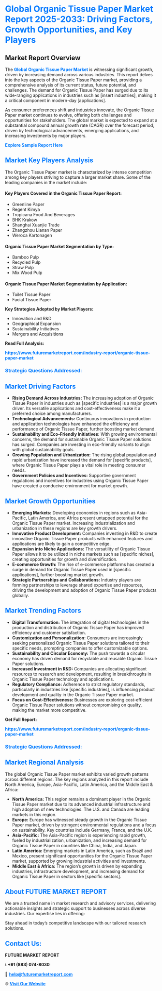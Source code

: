 <h1 style="color: #007BFF;">Global Organic Tissue Paper Market Report 2025-2033: Driving Factors, Growth Opportunities, and Key Players</h1>

<section id="overview">
<h2>Market Report Overview</h2>
<p>The <a href="https://www.futuremarketreport.com/industry-report/organic-tissue-paper-market" style="color: #007BFF; text-decoration: none;"><strong>Global Organic Tissue Paper Market</strong></a> is witnessing significant growth, driven by increasing demand across various industries. This report delves into the key aspects of the Organic Tissue Paper market, providing a comprehensive analysis of its current status, future potential, and challenges. The demand for Organic Tissue Paper has surged due to its wide-ranging applications in industries such as [insert industries], making it a critical component in modern-day [applications].</p>
<p>As consumer preferences shift and industries innovate, the Organic Tissue Paper market continues to evolve, offering both challenges and opportunities for stakeholders. The global market is expected to expand at a substantial compound annual growth rate (CAGR) over the forecast period, driven by technological advancements, emerging applications, and increasing investments by major players.</p>
</section>

<section id="overview">
<p><a href="https://www.futuremarketreport.com/request-sample/reportId=63784" style="color: #007BFF; text-decoration: none;"><strong>Explore Sample Report Here</strong></a></p>
</section>

<section id="key-players">
<h2 style="color: #007BFF;">Market Key Players Analysis</h2>
<p>The Organic Tissue Paper market is characterized by intense competition among key players striving to capture a larger market share. Some of the leading companies in the market include:</p>
<h4>Key Players Covered in the Organic Tissue Paper Report:</h4>
<ul><li>Greenline Paper</li><li>Regent Kimya</li><li>Tropicana Food And Beverages</li><li>BHK Krakow</li><li>Shanghai Xuanjie Trade</li><li>Zhangzhou Lianan Paper</li><li>Weroca Kartonagen</li></ul>
<h4>Organic Tissue Paper Market Segmentation by Type:</h4>
<ul><li>Bamboo Pulp</li><li>Recycled Pulp</li><li>Straw Pulp</li><li>Mix Wood Pulp</li></ul>

<h4>Organic Tissue Paper Market Segmentation by Application:</h4>
<ul><li>Toilet Tissue Paper</li><li>Facial Tissue Paper</li></ul>
<p><strong>Key Strategies Adopted by Market Players:</strong></p>
<ul>
<li>Innovation and R&D</li>
<li>Geographical Expansion</li>
<li>Sustainability Initiatives</li>
<li>Mergers and Acquisitions</li>
</ul>
</section>

<section>
<p><strong>Read Full Analysis: </strong></p><a href="https://www.futuremarketreport.com/industry-report/organic-tissue-paper-market" style="color: #007BFF; text-decoration: none;"><strong>https://www.futuremarketreport.com/industry-report/organic-tissue-paper-market</strong></a>
<h3 style="color: #007BFF;">Strategic Questions Addressed:</h3>
</section>

<section id="driving-factors">
<h2 style="color: #007BFF;">Market Driving Factors</h2>
<ul>
<li><strong>Rising Demand Across Industries:</strong> The increasing adoption of Organic Tissue Paper in industries such as [specific industries] is a major growth driver. Its versatile applications and cost-effectiveness make it a preferred choice among manufacturers.</li>
<li><strong>Technological Advancements:</strong> Continuous innovations in production and application technologies have enhanced the efficiency and performance of Organic Tissue Paper, further boosting market demand.</li>
<li><strong>Sustainability and Eco-Friendly Initiatives:</strong> With growing environmental concerns, the demand for sustainable Organic Tissue Paper solutions has surged. Companies are investing in eco-friendly variants to align with global sustainability goals.</li>
<li><strong>Growing Population and Urbanization:</strong> The rising global population and rapid urbanization have increased the demand for [specific products], where Organic Tissue Paper plays a vital role in meeting consumer needs.</li>
<li><strong>Government Policies and Incentives:</strong> Supportive government regulations and incentives for industries using Organic Tissue Paper have created a conducive environment for market growth.</li>
</ul>
</section>

<section id="growth-opportunities">
<h2 style="color: #007BFF;">Market Growth Opportunities</h2>
<ul>
<li><strong>Emerging Markets:</strong> Developing economies in regions such as Asia-Pacific, Latin America, and Africa present untapped potential for the Organic Tissue Paper market. Increasing industrialization and urbanization in these regions are key growth drivers.</li>
<li><strong>Innovative Product Development:</strong> Companies investing in R&D to create innovative Organic Tissue Paper products with enhanced features and applications are likely to gain a competitive edge.</li>
<li><strong>Expansion into Niche Applications:</strong> The versatility of Organic Tissue Paper allows it to be utilized in niche markets such as [specific niches], creating opportunities for growth and diversification.</li>
<li><strong>E-commerce Growth:</strong> The rise of e-commerce platforms has created a surge in demand for Organic Tissue Paper used in [specific applications], further boosting market growth.</li>
<li><strong>Strategic Partnerships and Collaborations:</strong> Industry players are forming partnerships to leverage shared expertise and resources, driving the development and adoption of Organic Tissue Paper products globally.</li>
</ul>
</section>

<section id="trending-factors">
<h2 style="color: #007BFF;">Market Trending Factors</h2>
<ul>
<li><strong>Digital Transformation:</strong> The integration of digital technologies in the production and distribution of Organic Tissue Paper has improved efficiency and customer satisfaction.</li>
<li><strong>Customization and Personalization:</strong> Consumers are increasingly seeking personalized Organic Tissue Paper solutions tailored to their specific needs, prompting companies to offer customizable options.</li>
<li><strong>Sustainability and Circular Economy:</strong> The push towards a circular economy has driven demand for recyclable and reusable Organic Tissue Paper solutions.</li>
<li><strong>Increased Investment in R&D:</strong> Companies are allocating significant resources to research and development, resulting in breakthroughs in Organic Tissue Paper technology and applications.</li>
<li><strong>Regulatory Compliance:</strong> Adherence to strict regulatory standards, particularly in industries like [specific industries], is influencing product development and quality in the Organic Tissue Paper market.</li>
<li><strong>Focus on Cost-Effectiveness:</strong> Businesses are exploring cost-efficient Organic Tissue Paper solutions without compromising on quality, making the market more competitive.</li>
</ul>
</section>

<section>
<p><strong>Get Full Report: </strong></p><a href="https://www.futuremarketreport.com/industry-report/organic-tissue-paper-market" style="color: #007BFF; text-decoration: none;"><strong>https://www.futuremarketreport.com/industry-report/organic-tissue-paper-market</strong></a>
<h3 style="color: #007BFF;">Strategic Questions Addressed:</h3>
</section>


<section id="regional-analysis">
<h2 style="color: #007BFF;">Market Regional Analysis</h2>
<p>The global Organic Tissue Paper market exhibits varied growth patterns across different regions. The key regions analyzed in this report include North America, Europe, Asia-Pacific, Latin America, and the Middle East & Africa:</p>
<ul>
<li><strong>North America:</strong> This region remains a dominant player in the Organic Tissue Paper market due to its advanced industrial infrastructure and high adoption of new technologies. The U.S. and Canada are leading markets in this region.</li>
<li><strong>Europe:</strong> Europe has witnessed steady growth in the Organic Tissue Paper market, driven by stringent environmental regulations and a focus on sustainability. Key countries include Germany, France, and the U.K.</li>
<li><strong>Asia-Pacific:</strong> The Asia-Pacific region is experiencing rapid growth, fueled by industrialization, urbanization, and increasing demand for Organic Tissue Paper in countries like China, India, and Japan.</li>
<li><strong>Latin America:</strong> Emerging markets in Latin America, such as Brazil and Mexico, present significant opportunities for the Organic Tissue Paper market, supported by growing industrial activities and investments.</li>
<li><strong>Middle East & Africa:</strong> The region’s growth is driven by expanding industries, infrastructure development, and increasing demand for Organic Tissue Paper in sectors like [specific sectors].</li>
</ul>
</section>

<footer>
<h2 style="color: #007BFF;">About FUTURE MARKET REPORT</h2>
<p>We are a trusted name in market research and advisory services, delivering actionable insights and strategic support to businesses across diverse industries. Our expertise lies in offering:</p>

<p>Stay ahead in today’s competitive landscape with our tailored research solutions.</p>

<h2 style="color: #007BFF;">Contact Us:</h2>
<p><strong>FUTURE MARKET REPORT</strong></p>
<p>📞 <strong>+91 (883) 074-8030</strong></p>
<p>📧 <strong><a href="mailto:help@futuremarketreport.com" style="color: #007BFF;">help@futuremarketreport.com</a></strong></p>
<p>🌐 <strong><a href="https://www.futuremarketreport.com/" style="color: #007BFF;">Visit Our Website</a></strong></p>
</footer>